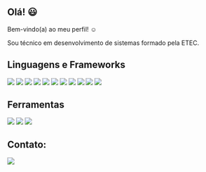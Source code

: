 ## Olá! :smiley:
Bem-vindo(a) ao meu perfil! :relaxed:

Sou técnico em desenvolvimento de sistemas formado pela ETEC.


## Linguagens e Frameworks
<p>
 <img src=https://img.shields.io/badge/C%23-black?style=fot-the-badge&logo=c-sharp&logoColor=white/>
 <img src= https://img.shields.io/badge/.NET-black?style=fot-the-badge&logo=.net&logoColor=white/>
  <img src=https://img.shields.io/badge/PHP-black?style=fot-the-badge&logo=php&logoColor=white/>
  <img src=https://img.shields.io/badge/Laravel-black?style=fot-the-badge&logo=laravel&logoColor=white/>
 <img src=https://img.shields.io/badge/MySQL-black?style=fot-the-badge&logo=mysql&logoColor=white/>
 <img src=https://img.shields.io/badge/HTML5-black?style=fot-the-badge&logo=html5&logoColor=white/>
  <img src=https://img.shields.io/badge/CSS3-black?style=fot-the-badge&logo=css3&logoColor=white/>
 <img src=https://img.shields.io/badge/JavaScript-black?style=fot-the-badge&logo=javascript&logoColor=black/>
 <img src=https://img.shields.io/badge/Bootstrap-black?style=fot-the-badge&logo=bootstrap&logoColor=white/>
 <img src=https://img.shields.io/badge/Ionic-black?style=fot-the-badge&logo=ionic&logoColor=white/>
 <img src=https://img.shields.io/badge/React-black?style=fot-the-badge&logo=react&logoColor=61DAFB/>
 </p>

## Ferramentas
<p>
 <img src=https://img.shields.io/badge/Adobe%20Photoshop-black?style=fot-the-badge&logo=Adobe%20Photoshop&logoColor=black/>
 <img src=https://img.shields.io/badge/Adobe%20Illustrator-black?style=fot-the-badge&logo=adobe%20illustrator&logoColor=white/>
 <img src= https://img.shields.io/badge/Figma-black?style=fot-the-badge&logo=figma&logoColor=white/>
 

 </p>
 
## Contato:
<p>
  <a href="https://www.linkedin.com/in/lincoln-vinícius/">
     <img src=https://img.shields.io/badge/LinkedIn-black?style=fot-the-badge&logo=linkedin&logoColor=white/>
  </a>
</p>

